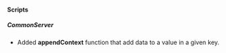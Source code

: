 
#### Scripts
##### CommonServer
- Added **appendContext** function that add data to a value in a given key.
